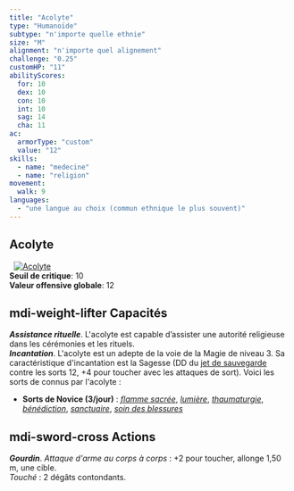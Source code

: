 ```yaml
---
title: "Acolyte"
type: "Humanoïde"
subtype: "n'importe quelle ethnie"
size: "M"
alignment: "n'importe quel alignement"
challenge: "0.25"
customHP: "11"
abilityScores:
  for: 10
  dex: 10
  con: 10
  int: 10
  sag: 14
  cha: 11
ac:
  armorType: "custom"
  value: "12"
skills:
  - name: "medecine"
  - name: "religion"
movement:
  walk: 9
languages:
  - "une langue au choix (commun ethnique le plus souvent)"
---
```

## Acolyte
&nbsp;
[![Acolyte](https://www.douaratil.fr/illustrations/humanoide/acolytem.png)](https://www.douaratil.fr/illustrations/humanoide/acolyte.jpg)  
**Seuil de critique**: 10   
**Valeur offensive globale**: 12  
## <v-icon>mdi-weight-lifter</v-icon>  Capacités
_**Assistance rituelle**_. L'acolyte est capable d’assister une autorité religieuse dans les cérémonies et les rituels.  
_**Incantation**_. L'acolyte est un adepte de la voie de la Magie de niveau 3. Sa caractéristique d'incantation est la Sagesse (DD du [jet de sauvegarde](/utiliser-les-caracteristiques/#jets-de-sauvegarde) contre les sorts 12, +4 pour toucher avec les attaques de sort). Voici les sorts de connus par l'acolyte :
* **Sorts de Novice (3/jour)** : [_flamme sacrée_](/grimoire/flamme-sacree/), [_lumière_](/grimoire/lumiere/), [_thaumaturgie_](/grimoire/thaumaturgie/), [_bénédiction_](/grimoire/benediction/), [_sanctuaire_](/grimoire/sanctuaire/), [_soin des blessures_](/grimoire/soin-des-blessures/)

## <v-icon>mdi-sword-cross</v-icon>  Actions
_**Gourdin**_. _Attaque d'arme au corps à corps_ : +2 pour toucher, allonge 1,50 m, une cible.  
_Touché_ : 2 dégâts contondants.
